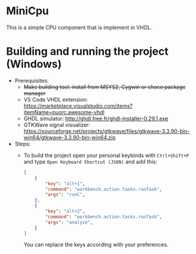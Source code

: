 # MiniCpu
This is a simple CPU component that is implement in VHDL.

# Building and running the project (Windows)
- Prerequisites:
    - ~~Make building tool: install from MSYS2, Cygwin or choco package manager~~
    - VS Code VHDL extension: https://marketplace.visualstudio.com/items?itemName=puorc.awesome-vhdl
    - GHDL simulator: http://ghdl.free.fr/ghdl-installer-0.29.1.exe
    - GTKWave signal visualizer: https://sourceforge.net/projects/gtkwave/files/gtkwave-3.3.90-bin-win64/gtkwave-3.3.90-bin-win64.zip
- Steps:
    - To build the project open your personal keybinds with ``Ctrl+Shift+P`` and type ``Open Keyboard Shortcut (JSON)`` and add this:

        ````json
        [
            { 
                "key": "alt+1",
                "command": "workbench.action.tasks.runTask",
                "args": "runC",
            },
            { 
                "key": "alt+2",
                "command": "workbench.action.tasks.runTask",
                "args": "analyze",
            }
        ]
        ````

        You can replace the keys according with your preferences.